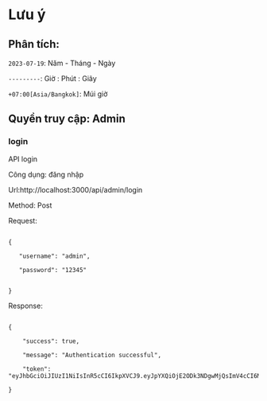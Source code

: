 # Lưu ý

## Phân tích:

`2023-07-19`: Năm - Tháng - Ngày

`---------`: Giờ : Phút : Giây

`+07:00[Asia/Bangkok]`: Múi giờ


## Quyền truy cập: Admin

### login

API login

Công dụng: đăng nhập

Url:http://localhost:3000/api/admin/login

Method: Post

Request:

```raw + json

{

   "username": "admin",

   "password": "12345"
   

}

```

Response:

```raw + json

{

    "success": true,
    
    "message": "Authentication successful",
    
    "token": "eyJhbGciOiJIUzI1NiIsInR5cCI6IkpXVCJ9.eyJpYXQiOjE2ODk3NDgwMjQsImV4cCI6MTY4OTc1MTYyNH0.UZkT4s3drmJKhEIps2s6LVEBdO7TwkQ_iW0jmgpNL5s"
    
}

```
